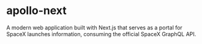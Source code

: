 # apollo-next
A modern web application built with Next.js that serves as a portal for SpaceX launches information, consuming the official SpaceX GraphQL API.
